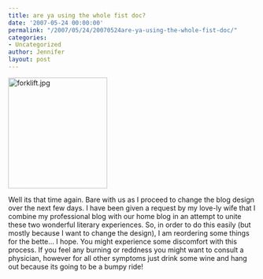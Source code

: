 ```yaml
---
title: are ya using the whole fist doc?
date: '2007-05-24 00:00:00'
permalink: "/2007/05/24/20070524are-ya-using-the-whole-fist-doc/"
categories:
- Uncategorized
author: Jennifer
layout: post
---
```


<img id="image172" height="225" alt="forklift.jpg" width="201" src="http://static.squarespace.com/static/50db6bb3e4b015296cd43789/50dfa5b1e4b0dc6320e0b5ea/50dfa5b1e4b0dc6320e0b68b/1179987596000/?format=original" />

Well its that time again. Bare with us as I proceed to change the blog design over the next few days. I have been given a request by my love-ly wife that I combine my professional blog with our home blog in an attempt to unite these two wonderful literary experiences. So, in order to do this easily (but mostly because I want to change the design), I am reordering some things for the bette&#8230; I hope. You might experience some discomfort with this process. If you feel any burning or reddness you might want to consult a physician, however for all other symptoms just drink some wine and hang out because its going to be a bumpy ride!

